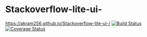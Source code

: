 # Stackoverflow-lite-ui-
https://akram256.github.io/Stackoverflow-lite-ui-/
[![Build Status](https://travis-ci.org/akram256/Stackoverflow-lite.svg?branch=api)](https://travis-ci.org/akram256/Stackoverflow-lite)
[![Coverage Status](https://coveralls.io/repos/github/akram256/Stackoverflow-lite/badge.svg?branch=api)](https://coveralls.io/github/akram256/Stackoverflow-lite?branch=api)
